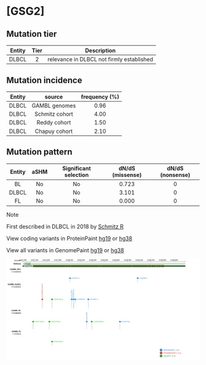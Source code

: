 # [GSG2]

## Mutation tier

|Entity|Tier|Description                              |
|:------:|:----:|-----------------------------------------|
|DLBCL |2   |relevance in DLBCL not firmly established|
## Mutation incidence

|Entity|source        |frequency (%)|
|:------:|:--------------:|:-------------:|
|DLBCL |GAMBL genomes |0.96         |
|DLBCL |Schmitz cohort|4.00         |
|DLBCL |Reddy cohort  |1.50         |
|DLBCL |Chapuy cohort |2.10         |

## Mutation pattern

|Entity|aSHM|Significant selection|dN/dS (missense)|dN/dS (nonsense)|
|:------:|:----:|:---------------------:|:----------------:|:----------------:|
|BL    |No  |No                   |0.723           |0               |
|DLBCL |No  |No                   |3.101           |0               |
|FL    |No  |No                   |0.000           |0               |


> [!NOTE]
> First described in DLBCL in 2018 by [Schmitz R](https://pubmed.ncbi.nlm.nih.gov/29641966)


View coding variants in ProteinPaint [hg19](https://www.bcgsc.ca/downloads/morinlab/GAMBL/test/genes/GSG2_protein.html)  or [hg38](https://www.bcgsc.ca/downloads/morinlab/GAMBL/test/genes/GSG2_protein_hg38.html)

View all variants in GenomePaint [hg19](https://www.bcgsc.ca/downloads/morinlab/GAMBL/test/genes/GSG2.html)  or [hg38](https://www.bcgsc.ca/downloads/morinlab/GAMBL/test/genes/GSG2_hg38.html)

![image](images/proteinpaint/GSG2.svg)
